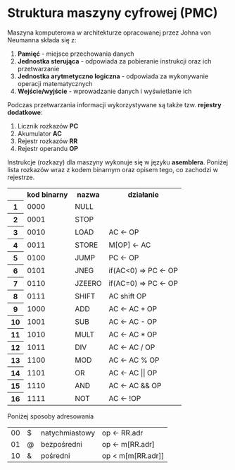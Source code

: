 # Struktura maszyny cyfrowej (PMC)

Maszyna komputerowa w architekturze opracowanej przez Johna von Neumanna składa się z:
1. **Pamięć** - miejsce przechowania danych
2. **Jednostka sterująca** - odpowiada za pobieranie instrukcji oraz ich przetwarzanie
3. **Jednostka arytmetyczno logiczna** - odpowiada za wykonywanie operacji matematycznych
4. **Wejście/wyjście** - wprowadzanie danych i wyświetlanie ich

Podczas przetwarzania informacji wykorzystywane są także tzw. **rejestry dodatkowe**:
1. Licznik rozkazów **PC**
2. Akumulator **AC**
3. Rejestr rozkazów **RR**
4. Rejestr operandu **OP**

Instrukcje (rozkazy) dla maszyny wykonuje się w języku **asemblera**.
Poniżej lista rozkazów wraz z kodem binarnym oraz opisem tego, co zachodzi w rejestrze.

<table>
    <tr>
        <th></th>
        <th>kod binarny</th>
        <th>nazwa</th>
        <th>działanie</th>
    </tr>
    <tr>
        <th>1</th>
        <td>0000</td>
        <td>NULL</td>
        <td></td>
    </tr>
    <tr>
        <th>2</th>
        <td>0001</td>
        <td>STOP</td>
        <td></td>
    </tr>
    <tr>
        <th>3</th>
        <td>0010</td>
        <td>LOAD</td>
        <td>AC <- OP</td>
    </tr>
    <tr>
        <th>4</th>
        <td>0011</td>
        <td>STORE</td>
        <td>M[OP] <- AC</td>
    </tr>
    <tr>
        <th>5</th>
        <td>0100</td>
        <td>JUMP</td>
        <td>PC <- OP</td>
    </tr>
    <tr>
        <th>6</th>
        <td>0101</td>
        <td>JNEG</td>
        <td>if(AC<0) => PC <- OP</td>
    </tr>
    <tr>
        <th>7</th>
        <td>0110</td>
        <td>JZEERO</td>
        <td>if(AC=0) => PC <- OP</td>
    </tr>
    <tr>
        <th>8</th>
        <td>0111</td>
        <td>SHIFT</td>
        <td>AC shift OP</td>
    </tr>
    <tr>
        <th>9</th>
        <td>1000</td>
        <td>ADD</td>
        <td>AC <- AC + OP</td>
    </tr>
    <tr>
        <th>10</th>
        <td>1001</td>
        <td>SUB</td>
        <td>AC <- AC - OP</td>
    </tr>
    <tr>
        <th>11</th>
        <td>1010</td>
        <td>MULT</td>
        <td>AC <- AC * OP</td>
    </tr>
    <tr>
        <th>12</th>
        <td>1011</td>
        <td>DIV</td>
        <td>AC <- AC / OP</td>
    </tr>
    <tr>
        <th>13</th>
        <td>1100</td>
        <td>MOD</td>
        <td>AC <- AC % OP</td>
    </tr>
    <tr>
        <th>14</th>
        <td>1101</td>
        <td>OR</td>
        <td>AC <- AC || OP</td>
    </tr>
    <tr>
        <th>15</th>
        <td>1110</td>
        <td>AND</td>
        <td>AC <- AC && OP</td>
    </tr>
    <tr>
        <th>16</th>
        <td>1111</td>
        <td>NOT</td>
        <td>AC <- !OP</td>
    </tr>
</table>

Poniżej sposoby adresowania

<table>
    <tr>
        <td>00</td>
        <td>$</td>
        <td>natychmiastowy</td>
        <td>op <- RR.adr</td>
    </tr>
    <tr>
        <td>01</td>
        <td>@</td>
        <td>bezpośredni</td>
        <td>op <- m[RR.adr]</td>
    </tr>
    <tr>
        <td>10</td>
        <td>&</td>
        <td>pośredni</td>
        <td>op < m[m[RR.adr]]</td>
    </tr>
</table>
